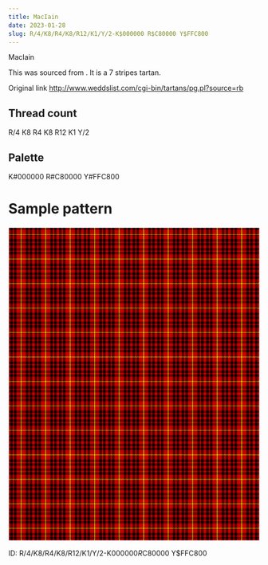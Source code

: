 ```yaml
---
title: MacIain
date: 2023-01-28
slug: R/4/K8/R4/K8/R12/K1/Y/2-K$000000 R$C80000 Y$FFC800
---
```

MacIain

This was sourced from <no value>.  It is a 7 stripes tartan.

Original link http://www.weddslist.com/cgi-bin/tartans/pg.pl?source=rb

## Thread count
R/4 K8 R4 K8 R12 K1 Y/2

## Palette
K#000000 R#C80000 Y#FFC800

# Sample pattern

![Tartan detail](tartan.png "R/4 K8 R4 K8 R12 K1 Y/2 tartan")

ID: R/4/K8/R4/K8/R12/K1/Y/2-K$000000 R$C80000 Y$FFC800